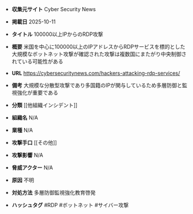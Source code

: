 - **収集元サイト**
Cyber Security News

- **掲載日**
2025-10-11

- **タイトル**
100000以上IPからのRDP攻撃

- **概要**
米国を中心に100000以上のIPアドレスからRDPサービスを標的とした大規模なボットネット攻撃が確認された攻撃は複数国にまたがり中央制御されている可能性がある

- **URL**
https://cybersecuritynews.com/hackers-attacking-rdp-services/

- **備考**
大規模な分散型攻撃であり多国籍のIPが関与しているため多層防御と監視強化が重要である

- **分類**
[[他組織インシデント]]

- **組織名**
N/A

- **業種**
N/A

- **攻撃手口**
[[その他]]

- **攻撃影響**
N/A

- **脅威アクター**
N/A

- **原因**
不明

- **対処方法**
多層防御監視強化教育啓発

- **ハッシュタグ**
#RDP #ボットネット #サイバー攻撃
